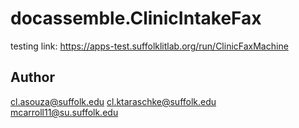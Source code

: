 # docassemble.ClinicIntakeFax

testing link: 
https://apps-test.suffolklitlab.org/run/ClinicFaxMachine



## Author
cl.asouza@suffolk.edu
cl.ktaraschke@suffolk.edu
mcarroll11@su.suffolk.edu
